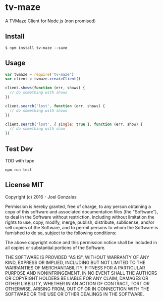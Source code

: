 # tv-maze

A TVMaze Client for Node.js (non promised)

## Install

```
$ npm install tv-maze --save
```

## Usage

``` js
var tvmaze = require('tv-maze')
var client = tvmaze.createClient()

client.shows(function (err, shows) {
  // do something with shows
})

client.search('lost', function (err, shows) {
  // do something with shows
})

client.search('lost', { single: true }, function (err, show) {
  // do something with show
})
```
## Test Dev
TDD with tape
```
npm run test
```

## License MIT

Copyright (c) 2016 - Joel Gonzales


Permission is hereby granted, free of charge, to any person obtaining a copy
of this software and associated documentation files (the "Software"), to deal
in the Software without restriction, including without limitation the rights
to use, copy, modify, merge, publish, distribute, sublicense, and/or sell
copies of the Software, and to permit persons to whom the Software is
furnished to do so, subject to the following conditions:


The above copyright notice and this permission notice shall be included in
all copies or substantial portions of the Software.


THE SOFTWARE IS PROVIDED "AS IS", WITHOUT WARRANTY OF ANY KIND, EXPRESS OR
IMPLIED, INCLUDING BUT NOT LIMITED TO THE WARRANTIES OF MERCHANTABILITY,
FITNESS FOR A PARTICULAR PURPOSE AND NONINFRINGEMENT.  IN NO EVENT SHALL THE
AUTHORS OR COPYRIGHT HOLDERS BE LIABLE FOR ANY CLAIM, DAMAGES OR OTHER
LIABILITY, WHETHER IN AN ACTION OF CONTRACT, TORT OR OTHERWISE, ARISING FROM,
OUT OF OR IN CONNECTION WITH THE SOFTWARE OR THE USE OR OTHER DEALINGS IN
THE SOFTWARE.
